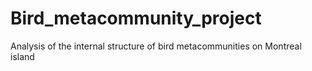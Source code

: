 # Bird_metacommunity_project

Analysis of the internal structure of bird metacommunities on Montreal island
